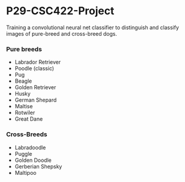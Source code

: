 # P29-CSC422-Project
Training a convolutional neural net classifier to distinguish and classify images of pure-breed and cross-breed dogs. 

### Pure breeds 
- Labrador Retriever 
- Poodle (classic)
- Pug 
- Beagle
- Golden Retriever
- Husky
- German Shepard
- Maltise
- Rotwiler
- Great Dane

### Cross-Breeds
- Labradoodle 
- Puggle 
- Golden Doodle
- Gerberian Shepsky 
- Maltipoo 
